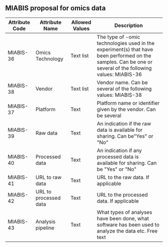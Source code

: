 ## MIABIS proposal for omics data

| Attribute Code| Attribute Name| Allowed Values| Description|
|---|---|---|---| 
| MIABIS-36| Omics Technology| Text list| The type of -omic technologies used in the experiment(s) that have been performed on the samples. Can be one or several of the following values: MIABIS-36| 
| MIABIS-38| Vendor| Text list| Vendor name. Can be several of the following values: MIABIS-38|
| MIABIS-37| Platform| Text| Platform name or identifier given by the vendor. Can be several| 
| MIABIS-39| Raw data| Text| An indication if the raw data is available for sharing. Can be"Yes" or "No"| 
| MIABIS-40| Processed data| Text| An indication if any processed data is available for sharing. Can be "Yes" or "No"| 
| MIABIS-41| URL to raw data| Text| URL to the raw data. If applicable| 
| MIABIS-42| URL to processed data| Text| URL to the processed data. If applicable| 
| MIABIS-43| Analysis pipeline| Text| What types of analyses have been done, what software has been used to analyze the data etc. Free text| 
